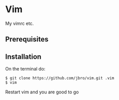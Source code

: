 Vim
===
My vimrc etc.

Prerequisites
-------------

Installation
------------
On the terminal do:

    $ git clone https://github.com/jbro/vim.git .vim
    $ vim

Restart vim and you are good to go


